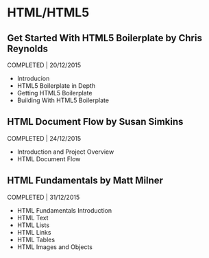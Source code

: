 # HTML/HTML5

## Get Started With HTML5 Boilerplate by Chris Reynolds
COMPLETED | 20/12/2015

- Introducion
- HTML5 Boilerplate in Depth
- Getting HTML5 Boilerplate
- Building With HTML5 Boilerplate

## HTML Document Flow by Susan Simkins
COMPLETED | 24/12/2015

- Introduction and Project Overview
- HTML Document Flow

## HTML Fundamentals by Matt Milner
COMPLETED | 31/12/2015

- HTML Fundamentals Introduction
- HTML Text
- HTML Lists
- HTML Links
- HTML Tables
- HTML Images and Objects